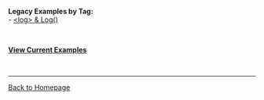**Legacy Examples by Tag:**  
\- [\<log\> & Log()](log.html)

<br>

[**View Current Examples**](..)

<br>

-------------------------
[Back to Homepage](../..)